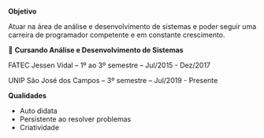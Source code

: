 **Objetivo**

Atuar na área de análise e desenvolvimento de sistemas e poder seguir uma carreira de programador competente e em constante crescimento.

🔭 **Cursando Análise e Desenvolvimento de Sistemas**

FATEC Jessen Vidal – 1º ao 3º semestre – Jul/2015 - Dez/2017

UNIP São José dos Campos – 3º semestre – Jul/2019 - Presente

**Qualidades**

- Auto didata
- Persistente ao resolver problemas
- Criatividade
